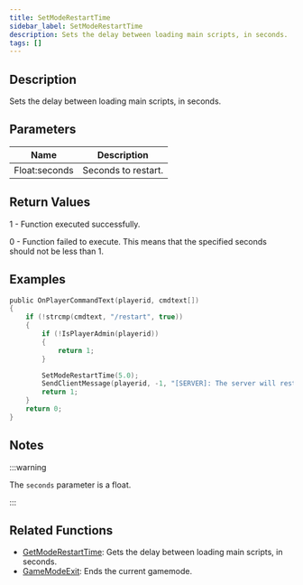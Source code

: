 ```yaml
---
title: SetModeRestartTime
sidebar_label: SetModeRestartTime
description: Sets the delay between loading main scripts, in seconds.
tags: []
---
```


<VersionWarn version='omp v1.1.0.2612' />

## Description

Sets the delay between loading main scripts, in seconds.

## Parameters

| Name          | Description         |
|---------------|---------------------|
| Float:seconds | Seconds to restart. |

## Return Values

1 - Function executed successfully.

0 - Function failed to execute. This means that the specified seconds should not be less than 1.

## Examples

```c
public OnPlayerCommandText(playerid, cmdtext[])
{
    if (!strcmp(cmdtext, "/restart", true))
    {
        if (!IsPlayerAdmin(playerid))
        {
            return 1;
        }

        SetModeRestartTime(5.0);
        SendClientMessage(playerid, -1, "[SERVER]: The server will restart in 5 seconds.");
        return 1;
    }
    return 0;
}
```

## Notes

:::warning

The `seconds` parameter is a float.

:::

## Related Functions

- [GetModeRestartTime](GetModeRestartTime): Gets the delay between loading main scripts, in seconds.
- [GameModeExit](GameModeExit): Ends the current gamemode.
